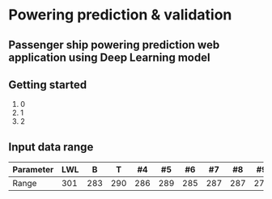 # Powering prediction & validation

## Passenger ship powering prediction web application using Deep Learning model

## Getting started

1. 0
2. 1
3. 2

## Input data range

Parameter | LWL | B | T | #4 | #5 | #6 | #7 | #8 | #9 | #10 | 
--- | --- | --- | --- |--- |--- |--- |--- |--- |--- |--- |
Range | 301 | 283 | 290 | 286 | 289 | 285 | 287 | 287 | 272 | 276 | 
 